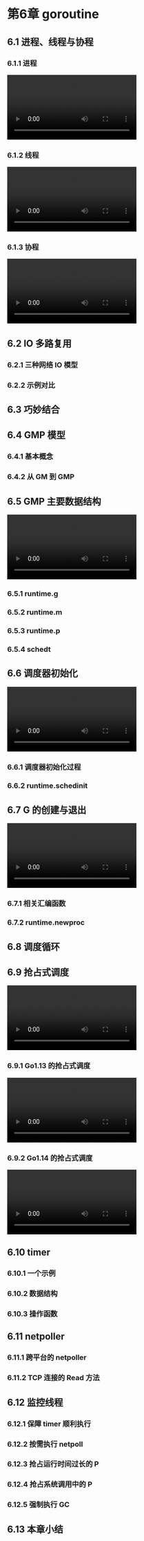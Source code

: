 # 第6章 goroutine
## 6.1 进程、线程与协程
### 6.1.1 进程

![](https://img.github.mailjob.net/book-go-runtime/6.1.1.mp4)

### 6.1.2 线程

![](https://img.github.mailjob.net/book-go-runtime/6.1.2.mp4)

### 6.1.3 协程

![](https://img.github.mailjob.net/book-go-runtime/6.1.3.mp4)

## 6.2 IO 多路复用
### 6.2.1 三种网络 IO 模型
### 6.2.2 示例对比
## 6.3 巧妙结合
## 6.4 GMP 模型
### 6.4.1 基本概念
### 6.4.2 从 GM 到 GMP
## 6.5 GMP 主要数据结构

![](https://img.github.mailjob.net/book-go-runtime/6.5.mp4)

### 6.5.1 runtime.g
### 6.5.2 runtime.m
### 6.5.3 runtime.p
### 6.5.4 schedt
## 6.6 调度器初始化

![](https://img.github.mailjob.net/book-go-runtime/6.6.mp4)

### 6.6.1 调度器初始化过程
### 6.6.2 runtime.schedinit
## 6.7 G 的创建与退出

![](https://img.github.mailjob.net/book-go-runtime/6.7.mp4)

### 6.7.1 相关汇编函数
### 6.7.2 runtime.newproc
## 6.8 调度循环
## 6.9 抢占式调度

![](https://img.github.mailjob.net/book-go-runtime/6.9.mp4)

### 6.9.1 Go1.13 的抢占式调度

![](https://img.github.mailjob.net/book-go-runtime/6.9.1.mp4)

### 6.9.2 Go1.14 的抢占式调度

![](https://img.github.mailjob.net/book-go-runtime/6.9.2.mp4)

## 6.10 timer
### 6.10.1 一个示例
### 6.10.2 数据结构
### 6.10.3 操作函数
## 6.11 netpoller
### 6.11.1 跨平台的 netpoller
### 6.11.2 TCP 连接的 Read 方法
## 6.12 监控线程
### 6.12.1 保障 timer 顺利执行
### 6.12.2 按需执行 netpoll
### 6.12.3 抢占运行时间过长的 P
### 6.12.4 抢占系统调用中的 P
### 6.12.5 强制执行 GC
## 6.13 本章小结